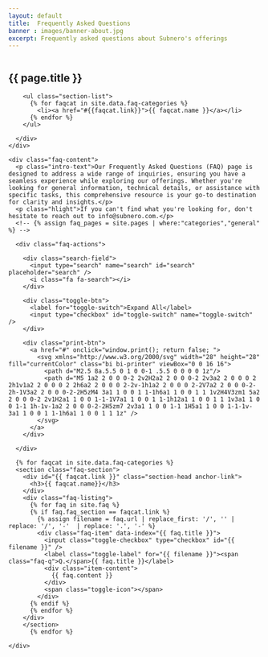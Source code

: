 ```yaml
---
layout: default
title:  Frequently Asked Questions
banner : images/banner-about.jpg
excerpt: Frequently asked questions about Subnero's offerings
---
```


<div class ='full tall hero' style='background-image: url({{site.baseurl}}/{{page.banner}});'>
  <div class='row'>
    <div class='large-12 columns'>
      <!-- {% include section-header.html title=page.title tagline=page.tagline color=page.title_color class="big" %} -->
    </div>
  </div>
  <div class='four spacing'></div>
  <div class='four spacing'></div>
</div>

<div class="section-faq">

  <style id="search-style"></style>

  <h2 class="page-title">{{ page.title }}</h2>
  <div class="faq-row">
    <div class="faq-categories">
      <div class="field-wrapper">            
        
        <ul class="section-list">
          {% for faqcat in site.data.faq-categories %}
            <li><a href="#{{faqcat.link}}">{{ faqcat.name }}</a></li>
          {% endfor %}    
        </ul>

      </div>  
    </div>

    <div class="faq-content">
      <p class="intro-text">Our Frequently Asked Questions (FAQ) page is designed to address a wide range of inquiries, ensuring you have a seamless experience while exploring our offerings. Whether you're looking for general information, technical details, or assistance with specific tasks, this comprehensive resource is your go-to destination for clarity and insights.</p>
      <p class="hlight">If you can't find what you're looking for, don't hesitate to reach out to info@subnero.com.</p>
      <!-- {% assign faq_pages = site.pages | where:"categories","general" %} -->

      <div class="faq-actions">

        <div class="search-field">
          <input type="search" name="search" id="search" placeholder="search" />
          <i class="fa fa-search"></i>
        </div>

        <div class="toggle-btn">
          <label for="toggle-switch">Expand All</label>
          <input type="checkbox" id="toggle-switch" name="toggle-switch" />
        </div>
      
        <div class="print-btn">
          <a href="#" onclick="window.print(); return false; ">
            <svg xmlns="http://www.w3.org/2000/svg" width="28" height="28" fill="currentColor" class="bi bi-printer" viewBox="0 0 16 16">
              <path d="M2.5 8a.5.5 0 1 0 0-1 .5.5 0 0 0 0 1z"/>
              <path d="M5 1a2 2 0 0 0-2 2v2H2a2 2 0 0 0-2 2v3a2 2 0 0 0 2 2h1v1a2 2 0 0 0 2 2h6a2 2 0 0 0 2-2v-1h1a2 2 0 0 0 2-2V7a2 2 0 0 0-2-2h-1V3a2 2 0 0 0-2-2H5zM4 3a1 1 0 0 1 1-1h6a1 1 0 0 1 1 1v2H4V3zm1 5a2 2 0 0 0-2 2v1H2a1 1 0 0 1-1-1V7a1 1 0 0 1 1-1h12a1 1 0 0 1 1 1v3a1 1 0 0 1-1 1h-1v-1a2 2 0 0 0-2-2H5zm7 2v3a1 1 0 0 1-1 1H5a1 1 0 0 1-1-1v-3a1 1 0 0 1 1-1h6a1 1 0 0 1 1 1z" />
            </svg>
          </a>
        </div>
      
      </div>

      {% for faqcat in site.data.faq-categories %}
      <section class="faq-section">
        <div id="{{ faqcat.link }}" class="section-head anchor-link">
          <h3>{{ faqcat.name}}</h3>
        </div>
        <div class="faq-listing">
          {% for faq in site.faq %}
          {% if faq.faq_section == faqcat.link %}
            {% assign filename = faq.url | replace_first: '/', '' | replace: '/', '-'  | replace: '.', '-' %}
            <div class="faq-item" data-index="{{ faq.title }}">
              <input class="toggle-checkbox" type="checkbox" id="{{ filename }}" />
              <label class="toggle-label" for="{{ filename }}"><span class="faq-q">Q.</span>{{ faq.title }}</label>
              <div class="item-content">
                {{ faq.content }}
              </div>
              <span class="toggle-icon"></span>
            </div>
          {% endif %}
          {% endfor %}
        </div>
        </section>
          {% endfor %}

    </div>
  </div>

<script>
let searchStyle = document.getElementById('search-style')
let urlParams = new URLSearchParams(window.location.search)
let searchEl = document.getElementById('search')
let searchParamValue = urlParams.get('search')
// let faqSection = document.querySelectorAll('.faq-section');
let faqListing = document.querySelectorAll('.faq-listing');

if (urlParams.get('search')) {
  searchEl.value = searchParamValue
  displayResults(searchParamValue)
} else {
  clearURLparams()
}

searchEl.addEventListener('input', function() {

  if (!this.value) {
    searchStyle.innerHTML = ""
    clearURLparams()
    return
  }

  displayResults(this.value)
  this.value ? addURLParams(this.value) : clearURLparams()
})

function clearURLparams() {
  if (history.pushState) {
    var newurl = window.location.protocol + "//" + window.location.host + window.location.pathname
    window.history.pushState({path:newurl},'',newurl)
  }
  checkDisplayNone();
}

function addURLParams(params) {
  if (history.pushState) {
    var newurl = window.location.protocol + "//" + window.location.host + window.location.pathname + '?search=' + params
    window.history.pushState({path:newurl},'',newurl)
  }
}

function displayResults(searchTerm) {
  searchStyle.innerHTML = ".faq-item:not([data-index*=\"" + searchTerm.toLowerCase() + "\"]) { display: none; }";
  checkDisplayNone();
}

function checkDisplayNone() {
  faqListing.forEach(item => {
    let faqitem = item.querySelectorAll('.faq-item');
    let findEle = Array.from(faqitem).find(ele => {
      const cssObj = window.getComputedStyle(ele, null);
      let visible = cssObj.getPropertyValue("display");
      return visible == 'block';     
    });
    if(!findEle) {
      item.classList.add('faq-hidden')
    }else{
      if(item.classList.contains('faq-hidden')) {
        item.classList.remove('faq-hidden');
      }
    }
  })
}

//toggle switch
let toggleSwitch = document.querySelector('#toggle-switch');
// let faqContent = document.querySelector('.faq-content');
let toggleCheckbox = document.querySelectorAll('.toggle-checkbox');
toggleSwitch.addEventListener('change', function() {
  
  if(this.checked) {
    toggleCheckbox.forEach(item => {
      item.checked = true;
    })
  }else{
    toggleCheckbox.forEach(item => {
      item.checked = false;
    })
  }
})

</script>
</div>
